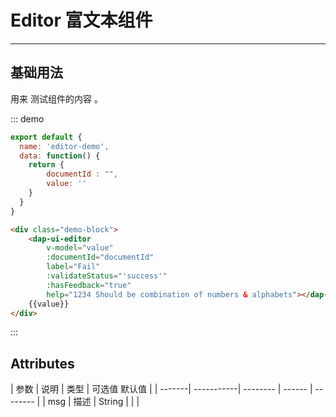 <!--
 * @Author: DevinShi
 * @Date: 2020-02-06 09:53:06
 * @LastEditors: DevinShi
 * @LastEditTime: 2020-02-11 11:33:01
 * @Description: file content description
 -->
# Editor 富文本组件

<!-- {.md} -->

---

<!-- {.md} -->

## 基础用法

<!-- {.md} -->


用来<!-- {.md} --> 测试组件的内容 <!-- {.md} -->。

<editor-demo></editor-demo>

::: demo

```js
export default {
  name: 'editor-demo',
  data: function() {
    return {
        documentId : "",
        value: ''
    }
  }
}
```
```html
<div class="demo-block">
    <dap-ui-editor 
        v-model="value"
        :documentId="documentId"
        label="Fail"
        :validateStatus="'success'"
        :hasFeedback="true"
        help="1234 Should be combination of numbers & alphabets"></dap-ui-editor>
    {{value}}
</div>
```

:::

## Attributes

<!-- {.md} -->

| 参数    | 说明        | 类型     | 可选值    默认值    |
| -------| -----------| -------- | ------ | -------- |
| msg    |  描述       | String   |        |          | 
